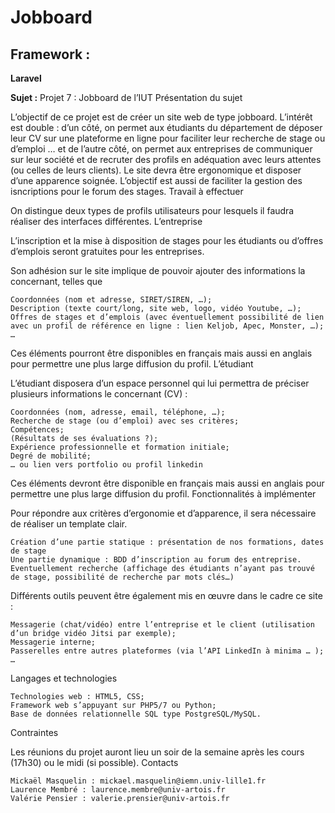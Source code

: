 # Jobboard

## Framework : 

**Laravel**


**Sujet :**
Projet 7 : Jobboard de l’IUT
Présentation du sujet

L’objectif de ce projet est de créer un site web de type jobboard. L’intérêt est double : d’un côté, on permet aux étudiants du département de déposer leur CV sur une plateforme en ligne pour faciliter leur recherche de stage ou d’emploi … et de l’autre côté, on permet aux entreprises de communiquer sur leur société et de recruter des profils en adéquation avec leurs attentes (ou celles de leurs clients). Le site devra être ergonomique et disposer d’une apparence soignée. L’objectif est aussi de faciliter la gestion des isncriptions pour le forum des stages.
Travail à effectuer

On distingue deux types de profils utilisateurs pour lesquels il faudra réaliser des interfaces différentes.
L’entreprise

L’inscription et la mise à disposition de stages pour les étudiants ou d’offres d’emplois seront gratuites pour les entreprises.

Son adhésion sur le site implique de pouvoir ajouter des informations la concernant, telles que

    Coordonnées (nom et adresse, SIRET/SIREN, …);
    Description (texte court/long, site web, logo, vidéo Youtube, …);
    Offres de stages et d’emplois (avec éventuellement possibilité de lien avec un profil de référence en ligne : lien Keljob, Apec, Monster, …);
    …

Ces éléments pourront être disponibles en français mais aussi en anglais pour permettre une plus large diffusion du profil.
L’étudiant

L’étudiant disposera d’un espace personnel qui lui permettra de préciser plusieurs informations le concernant (CV) :

    Coordonnées (nom, adresse, email, téléphone, …);
    Recherche de stage (ou d’emploi) avec ses critères;
    Compétences;
    (Résultats de ses évaluations ?);
    Expérience professionnelle et formation initiale;
    Degré de mobilité;
    … ou lien vers portfolio ou profil linkedin

Ces éléments devront être disponible en français mais aussi en anglais pour permettre une plus large diffusion du profil.
Fonctionnalités à implémenter

Pour répondre aux critères d’ergonomie et d’apparence, il sera nécessaire de réaliser un template clair.

    Création d’une partie statique : présentation de nos formations, dates de stage
    Une partie dynamique : BDD d’inscription au forum des entreprise. Eventuellement recherche (affichage des étudiants n’ayant pas trouvé de stage, possibilité de recherche par mots clés…)

Différents outils peuvent être également mis en œuvre dans le cadre ce site :

    Messagerie (chat/vidéo) entre l’entreprise et le client (utilisation d’un bridge vidéo Jitsi par exemple);
    Messagerie interne;
    Passerelles entre autres plateformes (via l’API LinkedIn à minima … );
    …

Langages et technologies

    Technologies web : HTML5, CSS;
    Framework web s’appuyant sur PHP5/7 ou Python;
    Base de données relationnelle SQL type PostgreSQL/MySQL.

Contraintes

Les réunions du projet auront lieu un soir de la semaine après les cours (17h30) ou le midi (si possible).
Contacts

    Mickaël Masquelin : mickael.masquelin@iemn.univ-lille1.fr
    Laurence Membré : laurence.membre@univ-artois.fr
    Valérie Pensier : valerie.prensier@univ-artois.fr


